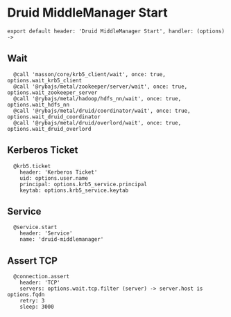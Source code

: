 
# Druid MiddleManager Start

    export default header: 'Druid MiddleManager Start', handler: (options) ->

## Wait

      @call 'masson/core/krb5_client/wait', once: true, options.wait_krb5_client
      @call '@rybajs/metal/zookeeper/server/wait', once: true, options.wait_zookeeper_server
      @call '@rybajs/metal/hadoop/hdfs_nn/wait', once: true, options.wait_hdfs_nn
      @call '@rybajs/metal/druid/coordinator/wait', once: true, options.wait_druid_coordinator
      @call '@rybajs/metal/druid/overlord/wait', once: true, options.wait_druid_overlord

## Kerberos Ticket

      @krb5.ticket
        header: 'Kerberos Ticket'
        uid: options.user.name
        principal: options.krb5_service.principal
        keytab: options.krb5_service.keytab

## Service

      @service.start
        header: 'Service'
        name: 'druid-middlemanager'
      
## Assert TCP

      @connection.assert
        header: 'TCP'
        servers: options.wait.tcp.filter (server) -> server.host is options.fqdn
        retry: 3
        sleep: 3000

